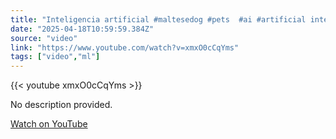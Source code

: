```yaml
---
title: "Inteligencia artificial #maltesedog #pets  #ai #artificial intelligence"
date: "2025-04-18T10:59:59.384Z"
source: "video"
link: "https://www.youtube.com/watch?v=xmxO0cCqYms"
tags: ["video","ml"]
---
```


{{< youtube xmxO0cCqYms >}}

No description provided.

[Watch on YouTube](https://www.youtube.com/watch?v=xmxO0cCqYms)
